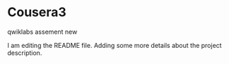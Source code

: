 # Cousera3
qwiklabs assement new

I am editing the README file. Adding some more details about the project description.
